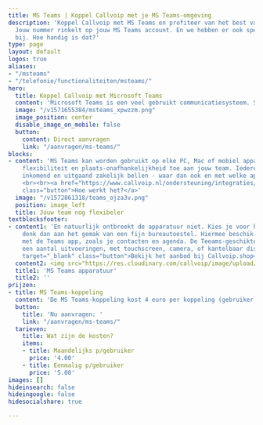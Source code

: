 ```yaml
---
title: MS Teams | Koppel Callvoip met je MS Teams-omgeving
description: 'Koppel Callvoip met MS Teams en profiteer van het best van twee werelden!
  Jouw nummer rinkelt op jouw MS Teams account. En we hebben er ook speciale MS Team-toestellen
  bij. Hoe handig is dat?'
type: page
layout: default
logos: true
aliases:
- "/msteams"
- "/telefonie/functionaliteiten/msteams/"
hero:
  title: Koppel Callvoip met Microsoft Teams
  content: 'Microsoft Teams is een veel gebruikt communicatiesysteem. Sinds Corona is het gebruik ervan voor videobellen enorm gegroeid en daarmee ook de vraag of het kan worden gekoppeld met het Callvoip-telefoonsysteem, met als doel dat je op je zakelijke nummer kunt bellen en gebeld kunt worden, waarbij je je Teams-apps en apparatuur gebruikt. Goed nieuws: dit is mogelijk, wij bieden een naadloze koppeling voor integratie van MS Teams met je Callvoip-systeem!'
  image: "/v1571655384/msteams_xpwzzm.png"
  image_position: center
  disable_image_on_mobile: false
  button:
    content: Direct aanvragen
    link: "/aanvragen/ms-teams/"
blocks:
- content: 'MS Teams kan worden gebruikt op elke PC, Mac of mobiel apparaat, en dat voegt
    flexibiliteit en plaats-onafhankelijkheid toe aan jouw team. Iedereen kan nu nog eenvoudiger 
    inkomend en uitgaand zakelijk bellen - waar dan ook en met welke apparatuur dan ook.   
    <br><br><a href="https://www.callvoip.nl/ondersteuning/integraties/handleiding-ms-teams/"
    class="button">Hoe werkt het?</a>'
  image: "/v1572861318/teams_ojza3v.png"
  position: image_left
  title: Jouw team nog flexibeler
textblocksfooter:
- content1: 'En natuurlijk ontbreekt de apparatuur niet. Kies je voor het integreren van Callvoip met MS Teams,
    denk dan aan het gemak van een fijn bureautoestel. Hiermee beschik je nagenoeg over dezelfde functies als 
    met de Teams app, zoals je contacten en agenda. De Teeams-geschikte VoIP-toestellen van Yealink zijn er in 
    een aantal uitvoeringen, met touchscreen, camera, of kantelbaar display. Voor elke wens een model.<br><br><a href="https://callvoip.shop/zoeken?controller=search&orderby=position&orderway=desc&search_query=teams"
    target="_blank" class="button">Bekijk het aanbod bij Callvoip.shop</a>'
  content2: <img src="https://res.cloudinary.com/callvoip/image/upload/c_limit,h_512,w_512/v1593694950/MSteams_beeuzx.png">
  title1: 'MS Teams apparatuur'
  title2: ''
prijzen:
- title: MS Teams-koppeling
  content: 'De MS Teams-koppeling kost 4 euro per koppeling (gebruiker) per maand. '
  button:
    title: 'Nu aanvragen: '
    link: "/aanvragen/ms-teams/"
  tarieven:
    title: Wat zijn de kosten?
    items:
    - title: Maandelijks p/gebruiker
      price: '4.00'
    - title: Eenmalig p/gebruiker
      price: '5.00'
images: []
hideinsearch: false
hideingoogle: false
hidesocialshare: true

---
```

